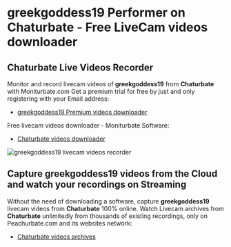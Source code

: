 # greekgoddess19 Performer on Chaturbate - Free LiveCam videos downloader

## Chaturbate Live Videos Recorder

Monitor and record livecam videos of **greekgoddess19** from **Chaturbate** with Moniturbate.com
Get a premium trial for free by just and only registering with your Email address:
* [greekgoddess19 Premium videos downloader](https://moniturbate.com/request-demo-licence-key.html)

Free livecam videos downloader - Moniturbate Software:
* [Chaturbate videos downloader](https://moniturbate.com/moniturbate-download-software.html)

![greekgoddess19 livecam videos recorder](https://peachurnet.com/templates/moniturbate-software.png)


## Capture greekgoddess19 videos from the Cloud and watch your recordings on Streaming

Without the need of downloading a software, capture **greekgoddess19** livecam videos from **Chaturbate** 100% online.
Watch Livecam archives from **Chaturbate** unlimitedly from thousands of existing recordings, only on Peachurbate.com and its websites network:
* [Chaturbate videos archives](https://peachurnet.com/)